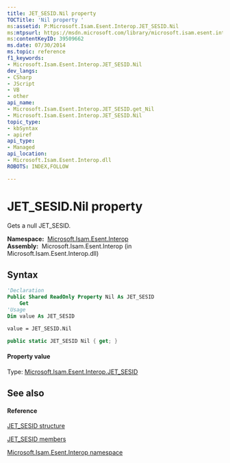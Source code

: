 ```yaml
---
title: JET_SESID.Nil property 
TOCTitle: 'Nil property '
ms:assetid: P:Microsoft.Isam.Esent.Interop.JET_SESID.Nil
ms:mtpsurl: https://msdn.microsoft.com/library/microsoft.isam.esent.interop.jet_sesid.nil(v=EXCHG.10)
ms:contentKeyID: 39509662
ms.date: 07/30/2014
ms.topic: reference
f1_keywords:
- Microsoft.Isam.Esent.Interop.JET_SESID.Nil
dev_langs:
- CSharp
- JScript
- VB
- other
api_name: 
- Microsoft.Isam.Esent.Interop.JET_SESID.get_Nil
- Microsoft.Isam.Esent.Interop.JET_SESID.Nil
topic_type: 
- kbSyntax
- apiref
api_type: 
- Managed
api_location: 
- Microsoft.Isam.Esent.Interop.dll
ROBOTS: INDEX,FOLLOW

---
```


# JET_SESID.Nil property

Gets a null JET_SESID.

**Namespace:**  [Microsoft.Isam.Esent.Interop](./microsoft.isam.esent.interop-namespace.md)  
**Assembly:**  Microsoft.Isam.Esent.Interop (in Microsoft.Isam.Esent.Interop.dll)

## Syntax

``` vb
'Declaration
Public Shared ReadOnly Property Nil As JET_SESID
    Get
'Usage
Dim value As JET_SESID

value = JET_SESID.Nil
```

``` csharp
public static JET_SESID Nil { get; }
```

#### Property value

Type: [Microsoft.Isam.Esent.Interop.JET_SESID](./jet-sesid-structure.md)  

## See also

#### Reference

[JET_SESID structure](./jet-sesid-structure.md)

[JET_SESID members](./jet-sesid-members.md)

[Microsoft.Isam.Esent.Interop namespace](./microsoft.isam.esent.interop-namespace.md)